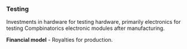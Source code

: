 ### Testing

Investments in hardware for testing hardware, primarily electronics for testing Compbinatorics electronic modules after
manufacturing.

**Financial model** - Royalties for production.

